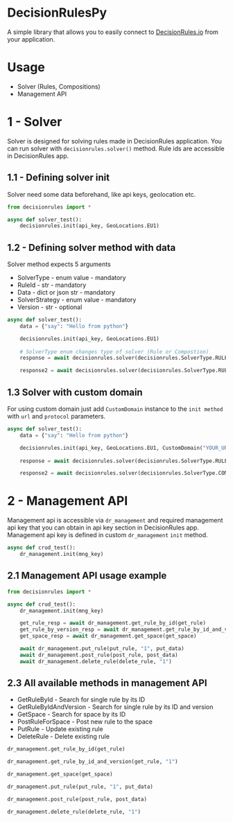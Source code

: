 # DecisionRulesPy

A simple library that allows you to easily connect to 
[DecisionRules.io](https://decisionrules.io) from your application.

# Usage

* Solver (Rules, Compositions)
* Management API

# 1 - Solver

Solver is designed for solving rules made in DecisionRules application.
You can run solver with `decisionrules.solver()` method. Rule ids are accessible in DecisionRules app.

## 1.1 - Defining solver init

Solver need some data beforehand, like api keys, geolocation etc.

```python
from decisionrules import *

async def solver_test():
    decisionrules.init(api_key, GeoLocations.EU1)
```

## 1.2 - Defining solver method with data

Solver method expects 5 arguments

* SolverType - enum value - mandatory
* RuleId - str - mandatory
* Data - dict or json str - mandatory
* SolverStrategy - enum value - mandatory
* Version - str - optional

```python
async def solver_test():
    data = {"say": "Hello from python"}

    decisionrules.init(api_key, GeoLocations.EU1)
    
    # SolverType enum changes type of solver (Rule or Compostion)
    response = await decisionrules.solver(decisionrules.SolverType.RULE, get_rule, data, SolverStrategies.STANDARD)

    response2 = await decisionrules.solver(decisionrules.SolverType.RULEFLOW, compo_rule, data, SolverStrategies.STANDARD)
```

## 1.3 Solver with custom domain

For using custom domain just add `CustomDomain` instance to the `init method` with `url` and `protocol` parameters.

```python
async def solver_test():
    data = {"say": "Hello from python"}

    decisionrules.init(api_key, GeoLocations.EU1, CustomDomain("YOUR_URL", Protocols.HTTPS))
    
    response = await decisionrules.solver(decisionrules.SolverType.RULE, get_rule, data, SolverStrategies.STANDARD)

    response2 = await decisionrules.solver(decisionrules.SolverType.COMPOSITION, compo_rule, data, SolverStrategies.STANDARD)
```

# 2 - Management API

Management api is accessible via `dr_management` and required management api key that you can obtain in api key section in DecisionRules app.
Management api key is defined in custom `dr_management` `init` method.

```python
async def crud_test():
    dr_management.init(mng_key)
```

## 2.1 Management API usage example

```python
from decisionrules import *

async def crud_test():
    dr_management.init(mng_key)

    get_rule_resp = await dr_management.get_rule_by_id(get_rule)
    get_rule_by_version_resp = await dr_management.get_rule_by_id_and_version(get_rule, "1")
    get_space_resp = await dr_management.get_space(get_space)

    await dr_management.put_rule(put_rule, "1", put_data)
    await dr_management.post_rule(post_rule, post_data)
    await dr_management.delete_rule(delete_rule, "1")

```

## 2.3 All available methods in management API

* GetRuleById - Search for single rule by its ID
* GetRuleByIdAndVersion - Search for single rule by its ID and version
* GetSpace - Search for space by its ID
* PostRuleForSpace - Post new rule to the space
* PutRule - Update existing rule
* DeleteRule - Delete existing rule

```python
dr_management.get_rule_by_id(get_rule)

dr_management.get_rule_by_id_and_version(get_rule, "1")

dr_management.get_space(get_space)

dr_management.put_rule(put_rule, "1", put_data)

dr_management.post_rule(post_rule, post_data)

dr_management.delete_rule(delete_rule, "1")
```